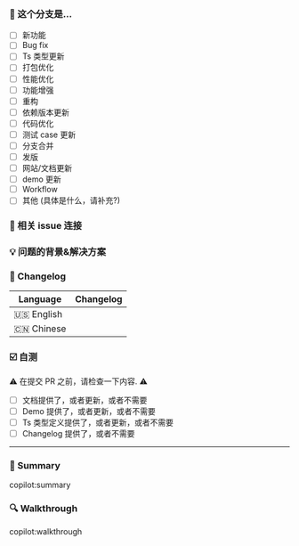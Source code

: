 <!--
首先，感谢您参与代码贡献! 😄
为了提交新的功能或修改,请在主分支`main`分支上拉取开发分支 。
在提交PR 之前，请确认下面列到的一些内容
你的PR在核心成员review后，合并到主分支
谢谢！
-->

### 🤔 这个分支是...

- [ ] 新功能
- [ ] Bug fix
- [ ] Ts 类型更新
- [ ] 打包优化
- [ ] 性能优化
- [ ] 功能增强
- [ ] 重构
- [ ] 依赖版本更新
- [ ] 代码优化
- [ ] 测试 case 更新
- [ ] 分支合并
- [ ] 发版
- [ ] 网站/文档更新
- [ ] demo 更新
- [ ] Workflow
- [ ] 其他 (具体是什么，请补充?)

### 🔗 相关 issue 连接

<!--
1. 相关的issue或者讨论，请贴在这里.
2. close #xxxx or fix #xxxx for instance.
-->

### 💡 问题的背景&解决方案

<!--
1. 描述问题和场景
2. 如果包含UI/交互相关的修改，请提供GIF或者截图
3. 提供如何解决问题的，如果是开发新的功能，请提供最终的API实现和使用案例
-->

### 📝 Changelog

<!--
描述用户侧的修改，并列出所有可能的新功能、修改、以及风险
--->

| Language   | Changelog |
| ---------- | --------- |
| 🇺🇸 English |           |
| 🇨🇳 Chinese |           |

### ☑️ 自测

⚠️ 在提交 PR 之前，请检查一下内容. ⚠️

- [ ] 文档提供了，或者更新，或者不需要
- [ ] Demo 提供了，或者更新，或者不需要
- [ ] Ts 类型定义提供了，或者更新，或者不需要
- [ ] Changelog 提供了，或者不需要

---

<!--
Below are template for copilot to generate CR message.
Please DO NOT modify it.
-->

### 🚀 Summary

copilot:summary

### 🔍 Walkthrough

copilot:walkthrough
